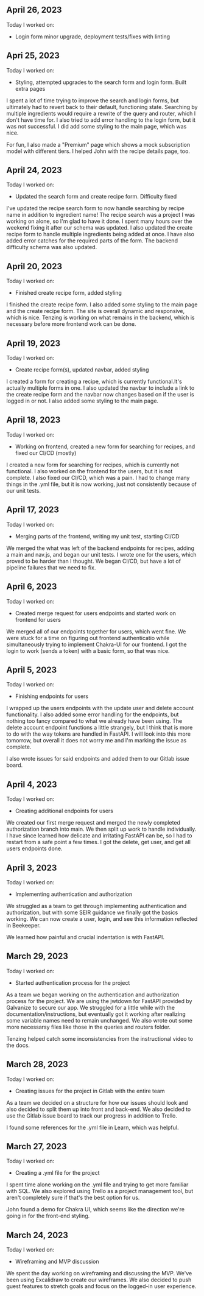 ## April 26, 2023

Today I worked on:

- Login form minor upgrade, deployment tests/fixes with linting

## Apri 25, 2023

Today I worked on:

- Styling, attempted upgrades to the search form and login form. Built extra pages

I spent a lot of time trying to improve the search and login forms, but ultimately had to revert back to their default, functioning state. Searching by multiple ingredients would require a rewrite of the query and router, which I don't have time for. I also tried to add error handling to the login form, but it was not successful. I did add some styling to the main page, which was nice.

For fun, I also made a "Premium" page which shows a mock subscription model with different tiers. I helped John with the recipe details page, too.

## April 24, 2023

Today I worked on:

- Updated the search form and create recipe form. Difficulty fixed

I've updated the recipe search form to now handle searching by recipe name in addition to ingredient name! The recipe search was a project I was working on alone, so I'm glad to have it done. I spent many hours over the weekend fixing it after our schema was updated. I also updated the create recipe form to handle multiple ingredients being added at once. I have also added error catches for the required parts of the form. The backend difficulty schema was also updated.

## April 20, 2023

Today I worked on:

- Finished create recipe form, added styling

I finished the create recipe form. I also added some styling to the main page and the create recipe form. The site is overall dynamic and responsive, which is nice. Tenzing is working on what remains in the backend, which is necessary before more frontend work can be done.

## April 19, 2023

Today I worked on:

- Create recipe form(s), updated navbar, added styling

I created a form for creating a recipe, which is currently functional.It's actually multiple forms in one. I also updated the navbar to include a link to the create recipe form and the navbar now changes based on if the user is logged in or not. I also added some styling to the main page.

## April 18, 2023

Today I worked on:

- Working on frontend, created a new form for searching for recipes, and fixed our CI/CD (mostly)

I created a new form for searching for recipes, which is currently not functional. I also worked on the frontend for the users, but it is not complete. I also fixed our CI/CD, which was a pain. I had to change many things in the .yml file, but it is now working, just not consistently because of our unit tests.

## April 17, 2023

Today I worked on:

- Merging parts of the frontend, writing my unit test, starting CI/CD

We merged the what was left of the backend endpoints for recipes, adding a main and nav.js, and began our unit tests. I wrote one for the users, which proved to be harder than I thought. We began CI/CD, but have a lot of pipeline failures that we need to fix.

## April 6, 2023

Today I worked on:

- Created merge request for users endpoints and started work on frontend for users

We merged all of our endpoints together for users, which went fine. We were stuck for a time on figuring out frontend authenticatio while simultaneously trying to implement Chakra-UI for our frontend. I got the login to work (sends a token) with a basic form, so that was nice.

## April 5, 2023

Today I worked on:

- Finishing endpoints for users

I wrapped up the users endpoints with the update user and delete account functionality. I also added some error handling for the endpoints, but nothing too fancy compared to what we already have been using. The delete account endpoint functions a little strangely, but I think that is more to do with the way tokens are handled in FastAPI. I will look into this more tomorrow, but overall it does not worry me and I'm marking the issue as complete.

I also wrote issues for said endpoints and added them to our Gitlab issue board.

## April 4, 2023

Today I worked on:

- Creating additional endpoints for users

We created our first merge request and merged the newly completed authorization branch into main. We then split up work to handle individually.
I have since learned how delicate and irritating FastAPI can be, so I had to restart from a safe point a few times. I got the delete, get user, and get all users endpoints done.

## April 3, 2023

Today I worked on:

- Implementing authentication and authorization

We struggled as a team to get through implementing authentication and authorization, but with some SEIR guidance we finally got the basics working. We can now create a user, login, and see this information reflected in Beekeeper.

We learned how painful and crucial indentation is with FastAPI.

## March 29, 2023

Today I worked on:

- Started authentication process for the project

As a team we began working on the authentication and authorization process for the project. We are using the jwtdown for FastAPI provided by Galvanize to secure our app.
We struggled for a little while with the documentation/instructions, but eventually got it working after realizing some variable names need to remain unchanged. We also wrote out some more necessarsy files like those in the queries and routers folder.

Tenzing helped catch some inconsistencies from the instructional video to the docs.

## March 28, 2023

Today I worked on:

- Creating issues for the project in Gitlab with the entire team

As a team we decided on a structure for how our issues should look and also decided to split them up into front and back-end. We also decided to use the Gitlab issue board to track our progress in addition to Trello.

I found some references for the .yml file in Learn, which was helpful.

## March 27, 2023

Today I worked on:

- Creating a .yml file for the project

I spent time alone working on the .yml file and trying to get more familiar with SQL. We also explored using Trello as a project management tool, but aren't completely sure if that's the best option for us.

John found a demo for Chakra UI, which seems like the direction we're going in for the front-end styling.

## March 24, 2023

Today I worked on:

- Wireframing and MVP discussion

We spent the day working on wireframing and discussing the MVP. We've been using Excalidraw to create our wireframes. We also decided to push guest features to stretch goals and focus on the logged-in user experience.
